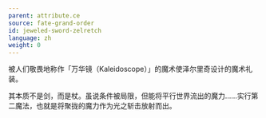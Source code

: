 ```yaml
---
parent: attribute.ce
source: fate-grand-order
id: jeweled-sword-zelretch
language: zh
weight: 0
---
```


被人们敬畏地称作「万华镜（Kaleidoscope）」的魔术使泽尔里奇设计的魔术礼装。

其本质不是剑，而是杖。虽说条件被局限，但能将平行世界流出的魔力……实行第二魔法，也就是将聚拢的魔力作为光之斩击放射而出。
